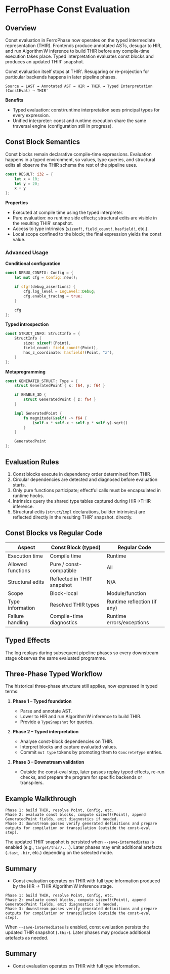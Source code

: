 # FerroPhase Const Evaluation

## Overview

Const evaluation in FerroPhase now operates on the typed intermediate representation (THIR). Frontends produce annotated
ASTs, desugar to HIR, and run Algorithm W inference to build THIR before any compile-time execution takes place. Typed
interpretation evaluates const blocks and produces an updated THIR′ snapshot.

Const evaluation itself stops at THIR′. Resugaring or re-projection for particular backends happens in later pipeline phases.

```
Source → LAST → Annotated AST → HIR → THIR → Typed Interpretation (ConstEval) → THIR′
```

**Benefits**

- Typed evaluation: const/runtime interpretation sees principal types for every expression.
- Unified interpreter: const and runtime execution share the same traversal engine (configuration still in progress).

## Const Block Semantics

Const blocks remain declarative compile-time expressions. Evaluation happens in a typed environment, so values, type
queries, and structural edits all observe the THIR schema the rest of the pipeline uses.

```rust
const RESULT: i32 = {
    let x = 10;
    let y = 20;
    x + y
};
```

**Properties**

- Executed at compile time using the typed interpreter.
- Pure evaluation: no runtime side effects; structural edits are visible in the resulting THIR′ snapshot.
- Access to type intrinsics (`sizeof!`, `field_count!`, `hasfield!`, etc.).
- Local scope confined to the block; the final expression yields the const value.

### Advanced Usage

**Conditional configuration**

```rust
const DEBUG_CONFIG: Config = {
    let mut cfg = Config::new();

    if cfg!(debug_assertions) {
        cfg.log_level = LogLevel::Debug;
        cfg.enable_tracing = true;
    }

    cfg
};
```

**Typed introspection**

```rust
const STRUCT_INFO: StructInfo = {
    StructInfo {
        size: sizeof!(Point),
        field_count: field_count!(Point),
        has_z_coordinate: hasfield!(Point, "z"),
    }
};
```

**Metaprogramming**

```rust
const GENERATED_STRUCT: Type = {
    struct GeneratedPoint { x: f64, y: f64 }

    if ENABLE_3D {
        struct GeneratedPoint { z: f64 }
    }

    impl GeneratedPoint {
        fn magnitude(&self) -> f64 {
            (self.x * self.x + self.y * self.y).sqrt()
        }
    }

    GeneratedPoint
};
```

## Evaluation Rules

1. Const blocks execute in dependency order determined from THIR.
2. Circular dependencies are detected and diagnosed before evaluation starts.
3. Only pure functions participate; effectful calls must be encapsulated in runtime hooks.
4. Intrinsics query the shared type tables captured during HIR→THIR inference.
5. Structural edits (`struct`/`impl` declarations, builder intrinsics) are reflected directly in the resulting THIR′ snapshot.
   directly.

## Const Blocks vs Regular Code

| Aspect             | Const Block (typed)              | Regular Code                  |
|--------------------|----------------------------------|-------------------------------|
| Execution time     | Compile time                     | Runtime                       |
| Allowed functions  | Pure / const-compatible          | All                           |
| Structural edits   | Reflected in THIR′ snapshot     | N/A                           |
| Scope              | Block-local                      | Module/function               |
| Type information   | Resolved THIR types              | Runtime reflection (if any)   |
| Failure handling   | Compile-time diagnostics         | Runtime errors/exceptions     |

## Typed Effects

The log replays during subsequent pipeline phases so every downstream stage observes the same evaluated programme.

## Three-Phase Typed Workflow

The historical three-phase structure still applies, now expressed in typed terms:

1. **Phase 1 – Typed foundation**
   - Parse and annotate AST.
   - Lower to HIR and run Algorithm W inference to build THIR.
   - Provide a `TypeSnapshot` for queries.

2. **Phase 2 – Typed interpretation**
   - Analyse const-block dependencies on THIR.
   - Interpret blocks and capture evaluated values.
   - Commit `mut type` tokens by promoting them to `ConcreteType` entries.

3. **Phase 3 – Downstream validation**
   - Outside the const-eval step, later passes replay typed effects, re-run checks, and prepare the program for specific backends or transpilers.

## Example Walkthrough

```
Phase 1: build THIR, resolve Point, Config, etc.
Phase 2: evaluate const blocks, compute sizeof!(Point), append GeneratedPoint fields, emit diagnostics if needed.
Phase 3: downstream passes verify generated definitions and prepare outputs for compilation or transpilation (outside the const-eval step).
```

The updated THIR′ snapshot is persisted when `--save-intermediates` is enabled (e.g., `target/thir/...`). Later phases may emit additional artefacts (`.tast`, `.hir`, etc.) depending on the selected mode.

## Summary

- Const evaluation operates on THIR with full type information produced by the HIR → THIR Algorithm W inference stage.

```
Phase 1: build THIR, resolve Point, Config, etc.
Phase 2: evaluate const blocks, compute sizeof!(Point), append GeneratedPoint fields, emit diagnostics if needed.
Phase 3: downstream passes verify generated definitions and prepare outputs for compilation or transpilation (outside the const-eval step).
```

When `--save-intermediates` is enabled, const evaluation persists the updated THIR snapshot (`.thir`). Later phases may produce additional artefacts as needed.

## Summary

- Const evaluation operates on THIR with full type information.
